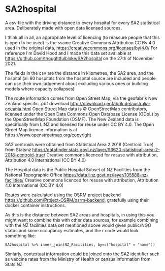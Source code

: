 # SA2hospital

A csv file with the driving distance to every hospital for every SA2 statistical area. Deliberately made with open data licensed sources.

I think all in all, an appropriate level of licencing (to reassure people that this is open to be used) is the ssame Creative Commons Attribution CC By 4.0 used in the original data, https://creativecommons.org/licenses/by/4.0/ For reference I'm David Hood and I made this data set available at https://github.com/thoughtfulbloke/SA2hospital on the 27th of November 2021.

The fields in the csv are the distance in kilometres, the SA2 area, and the hospital (all 80 hospitals from the hospital source are included and people can use their own judgement about excluding various ones or building models where capacity collapses)

The route information comes from Open Street Map, via the geofabrik New Zealand specific .pbf download http://download.geofabrik.de/australia-oceania.html Open Street Map data is © OpenStreetMap contributors, licensed under the Open Data Commons Open Database License (ODbL) by the OpenStreetMap Foundation (OSMF). The New Zealand data is specifically from LINZ and licensed for reuse under CC BY 4.0. The Open Street Map licence information is at https://www.openstreetmap.org/copyright

SA2 centroids were obtained from Statistical Area 2 2018 (Centroid True) from Statsnz https://datafinder.stats.govt.nz/layer/93620-statistical-area-2-2018-centroid-true/ Creative commons licenced for resuse with attribution, Attribution 4.0 International (CC BY 4.0)

The Hospital data is the Public Hospital Subset of NZ Facilities from the National Topographic Office https://data.linz.govt.nz/layer/105588-nz-facilities/  Creative commons licenced for resuse with attribution, Attribution 4.0 International (CC BY 4.0)

Routes were calculated using the OSRM project backend https://github.com/Project-OSRM/osrm-backend, gratefully using their docker container instructions.

As this is the distance between SA2 areas and hospitals, in using this you might want to combine this with other data sources, for example combining with the NZ facilities data set mentioned above would given public/NGO status and some occupancy esitmates, and the r code would look something like:

```
SA2hospital %>% inner_join(NZ_Facilities, by=c("hospital" = "name"))
```

Simiarly, contextual information could be joined onto the SA2 identifier such as vaccine rates from the Ministry of Health or census information from Stats NZ
